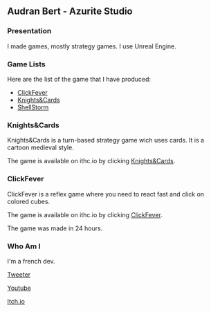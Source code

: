 ## Audran Bert - Azurite Studio

### Presentation

I made games, mostly strategy games. I use Unreal Engine.

### Game Lists

Here are the list of the game that I have produced:

- [ClickFever](https://fox13440.itch.io/clickfever)
- [Knights&Cards](https://fox13440.itch.io/knights-cards)
- [ShellStorm]()

### Knights&Cards

Knights&Cards is a turn-based strategy game wich uses cards. It is a cartoon medieval style.

The game is available on ithc.io by clicking [Knights&Cards](https://fox13440.itch.io/knights-cards).

### ClickFever

ClickFever is a reflex game where you need to react fast and click on colored cubes.

The game is available on ithc.io by clicking [ClickFever](https://fox13440.itch.io/clickfever).

The game was made in 24 hours.

### Who Am I

I'm a french dev.

[Tweeter](https://twitter.com/Fox13440)

[Youtube](https://www.youtube.com/channel/UCvhoh668Kbh2rtLeh8nvQKw)

[Itch.io](https://fox13440.itch.io/)
